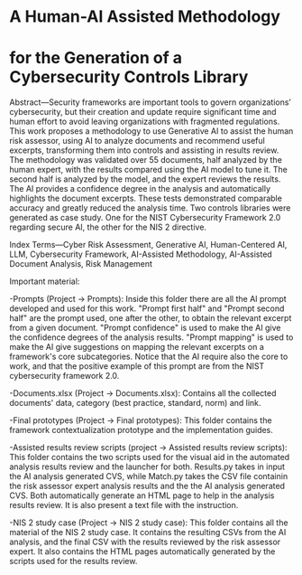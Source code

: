 # A Human-AI Assisted Methodology
# for the Generation of a Cybersecurity Controls Library

Abstract—Security frameworks are important tools to govern
organizations’ cybersecurity, but their creation and update require
significant time and human effort to avoid leaving organizations with
fragmented regulations. This work proposes a methodology to use
Generative AI to assist the human risk assessor, using AI to analyze
documents and recommend useful excerpts, transforming them into
controls and assisting in results review. The methodology was validated
over 55 documents, half analyzed by the human expert, with the results
compared using the AI model to tune it. The second half is analyzed
by the model, and the expert reviews the results. The AI provides a
confidence degree in the analysis and automatically highlights the
document excerpts. These tests demonstrated comparable accuracy
and greatly reduced the analysis time. Two controls libraries were
generated as case study. One for the NIST Cybersecurity Framework
2.0 regarding secure AI, the other for the NIS 2 directive.

Index Terms—Cyber Risk Assessment, Generative AI,
Human-Centered AI, LLM, Cybersecurity Framework, AI-Assisted
Methodology, AI-Assisted Document Analysis, Risk Management

Important material: 

-Prompts (Project -> Prompts): Inside this folder there are all the AI prompt developed and used for this work. "Prompt first half" and "Prompt second half" are the prompt used, one after the other, to obtain the relevant excerpt from a given document. "Prompt confidence" is used to make the AI give the confidence degrees of the analysis results. "Prompt mapping" is used to make the AI give suggestions on mapping the relevant excerpts on a framework's core subcategories. Notice that the AI require also the core to work, and that the positive example of this prompt are from the NIST cybersecurity framework 2.0.

-Documents.xlsx (Project -> Documents.xlsx): Contains all the collected documents' data, category (best practice, standard, norm) and link.

-Final prototypes (Project -> Final prototypes): This folder contains the framework contextualization prototype and the implementation guides.

-Assisted results review scripts (project -> Assisted results review scripts): This folder contains the two scripts used for the visual aid in the automated analysis results review and the launcher for both. Results.py takes in input the AI analysis generated CVS, while Match.py takes the CSV file containin the risk assessor expert analysis results and the the AI analysis generated CVS. Both automatically generate an HTML page to help in the analysis results review. It is also present a text file with the instruction.

-NIS 2 study case (Project -> NIS 2 study case): This folder contains all the material of the NIS 2 study case. It contains the resulting CSVs from the AI analysis, and the final CSV with the results reviewed by the risk assessor expert. It also contains the HTML pages automatically generated by the scripts used for the results review.
